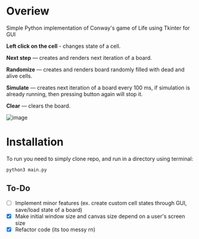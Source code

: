 # Overiew
Simple Python implementation of Conway's game of Life using Tkinter for GUI

**Left click on the cell** - changes state of a cell.

**Next step** — creates and renders next iteration of a board.

**Randomize** — creates and renders board randomly filled with dead and alive cells.

**Simulate** — creates next iteration of a board every 100 ms, if simulation is already running, then pressing button again will stop it. 

**Clear** — clears the board.




![image](https://user-images.githubusercontent.com/117105291/236302979-1b5a1953-90e9-48e5-90af-32e7cac30acc.png)

# Installation 
To run you need to simply clone repo, and run in a directory using terminal:
```
python3 main.py
```

## To-Do

- [ ] Implement minor features (ex. create custom cell states through GUI, save/load state of a board)
- [x] Make initial window size and canvas size depend on a user's screen size
- [x] Refactor code (its too messy rn)
